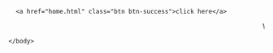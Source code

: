 
<html>
<head>
    <title>
      My codes
    </title>
        <link rel="icon" href="Logo.jpg">
        </head>
  <body>
   
    
      <a href="home.html" class="btn btn-success">click here</a>
    
<marquee> Welcome To My codes </marquee>
   
    </body>
  </html>
